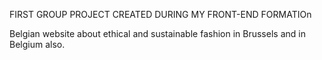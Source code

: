 FIRST GROUP PROJECT CREATED DURING MY FRONT-END FORMATIOn

Belgian website about ethical and sustainable fashion in Brussels and in Belgium also.
